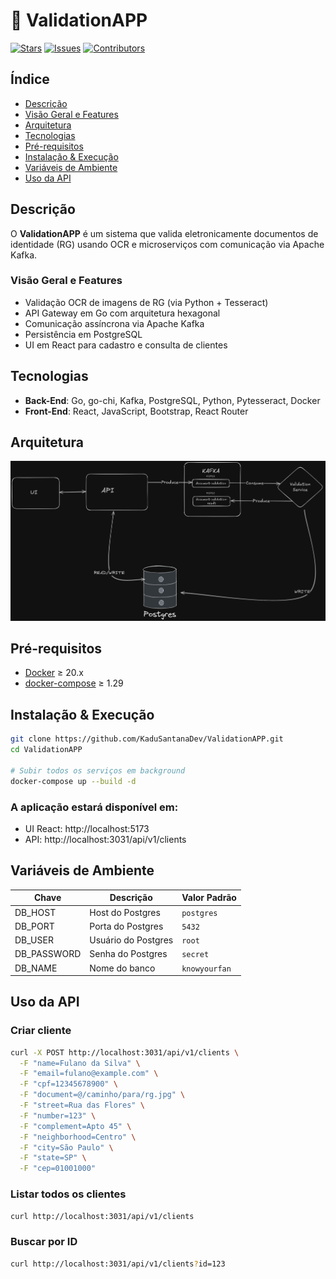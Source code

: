 # 🚀 ValidationAPP

[![Stars](https://img.shields.io/github/stars/KaduSantanaDev/ValidationAPP?style=social)](https://github.com/KaduSantanaDev/ValidationAPP/stargazers)
[![Issues](https://img.shields.io/github/issues/KaduSantanaDev/ValidationAPP)](https://github.com/KaduSantanaDev/ValidationAPP/issues)
[![Contributors](https://img.shields.io/github/contributors/KaduSantanaDev/ValidationAPP)](https://github.com/KaduSantanaDev/ValidationAPP/graphs/contributors)

## Índice

- [Descrição](#descrição)  
- [Visão Geral e Features](#visão-geral-e-features)  
- [Arquitetura](#arquitetura)  
- [Tecnologias](#tecnologias)  
- [Pré-requisitos](#pré-requisitos)  
- [Instalação & Execução](#instalação--execução)  
- [Variáveis de Ambiente](#variáveis-de-ambiente)  
- [Uso da API](#uso-da-api)  

## Descrição

O **ValidationAPP** é um sistema que valida eletronicamente documentos de identidade (RG) usando OCR e microserviços com comunicação via Apache Kafka.  

### Visão Geral e Features

- Validação OCR de imagens de RG (via Python + Tesseract)  
- API Gateway em Go com arquitetura hexagonal  
- Comunicação assíncrona via Apache Kafka  
- Persistência em PostgreSQL  
- UI em React para cadastro e consulta de clientes  

## Tecnologias

- **Back-End**: Go, go-chi, Kafka, PostgreSQL, Python, Pytesseract, Docker  
- **Front-End**: React, JavaScript, Bootstrap, React Router

## Arquitetura
![Diagrama de Arquitetura](imgs/arch.png)

## Pré-requisitos

- [Docker](https://www.docker.com/) ≥ 20.x  
- [docker-compose](https://docs.docker.com/compose/) ≥ 1.29  
## Instalação & Execução
```bash
git clone https://github.com/KaduSantanaDev/ValidationAPP.git
cd ValidationAPP

# Subir todos os serviços em background
docker-compose up --build -d
```
### A aplicação estará disponível em:
- UI React: http://localhost:5173
- API: http://localhost:3031/api/v1/clients

## Variáveis de Ambiente

| Chave         | Descrição                | Valor Padrão |
| ------------- | ------------------------ | ------------ |
| DB\_HOST      | Host do Postgres         | `postgres`   |
| DB\_PORT      | Porta do Postgres        | `5432`       |
| DB\_USER      | Usuário do Postgres      | `root`       |
| DB\_PASSWORD  | Senha do Postgres        | `secret`     |
| DB\_NAME      | Nome do banco            | `knowyourfan`|

## Uso da API
### Criar cliente
```bash
curl -X POST http://localhost:3031/api/v1/clients \
  -F "name=Fulano da Silva" \
  -F "email=fulano@example.com" \
  -F "cpf=12345678900" \
  -F "document=@/caminho/para/rg.jpg" \
  -F "street=Rua das Flores" \
  -F "number=123" \
  -F "complement=Apto 45" \
  -F "neighborhood=Centro" \
  -F "city=São Paulo" \
  -F "state=SP" \
  -F "cep=01001000"
```
### Listar todos os clientes
```bash
curl http://localhost:3031/api/v1/clients
```
### Buscar por ID

```bash
curl http://localhost:3031/api/v1/clients?id=123
```
